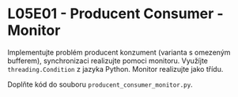 # L05E01 - Producent Consumer - Monitor
Implementujte problém producent konzument (varianta s omezeným bufferem), synchronizaci realizujte pomoci monitoru. Využíjte `threading.Condition` z jazyka Python. Monitor realizujte jako třídu.

Doplňte kód do souboru `producent_consumer_monitor.py`.